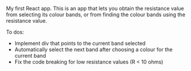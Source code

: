 My first React app. This is an app that lets you obtain the resistance value from selecting its colour bands, or from finding the colour bands using the resistance value.

To dos:
- Implement div that points to the current band selected
- Automatically select the next band after choosing a colour for the current band
- Fix the code breaking for low resistance values (R < 10 ohms)
